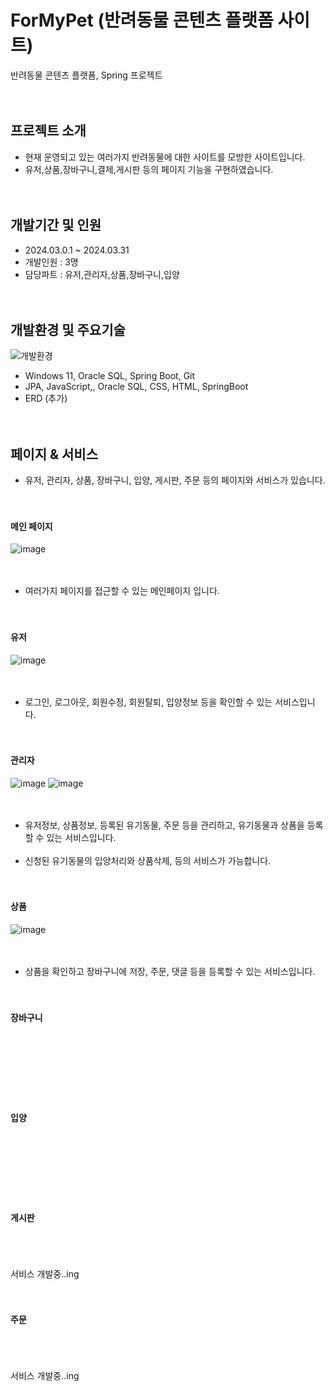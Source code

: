 # ForMyPet (반려동물 콘텐츠 플랫폼 사이트)
반려동물 콘텐츠 플랫폼, Spring 프로젝트
<br/><br/><br/>

## 프로젝트 소개
* 현재 운영되고 있는 여러가지 반려동물에 대한 사이트를 모방한 사이트입니다. 
* 유저,상품,장바구니,결제,게시판 등의 페이지 기능을 구현하였습니다.
<br/><br/><br/>

## 개발기간 및 인원
* 2024.03.0.1 ~ 2024.03.31
* 개발인원 : 3명
* 담당파트 : 유저,관리자,상품,장바구니,입양
<br/><br/><br/>

## 개발환경 및 주요기술
![개발환경](https://github.com/CHAERINYOU/Portfolio/assets/133833066/b4c26e64-da17-4207-9cba-772bbda35ebd)
* Windows 11, Oracle SQL, Spring Boot, Git
* JPA, JavaScript,, Oracle SQL, CSS, HTML, SpringBoot 
* ERD (추가)
<br/><br/><br/>

## 페이지 & 서비스
* 유저, 관리자, 상품, 장바구니, 입양, 게시판, 주문 등의 페이지와 서비스가 있습니다.
<br/><br/><br/>

#### 메인 페이지
![image](https://github.com/WooHanYeong/formypet/assets/133833197/1c09fab7-b8db-4b9d-9f8c-d2f2580da826)
<br/><br/><br/>
* 여러가지 페이지를 접근할 수 있는 메인페이지 입니다.
<br/><br/><br/>


#### 유저
![image](https://github.com/WooHanYeong/formypet/assets/133833197/caffa940-70b4-4a87-aaaa-bc9448a53024)
<br/><br/><br/>
* 로그인, 로그아웃, 회원수정, 회원탈퇴, 입양정보 등을 확인할 수 있는 서비스입니다.
<br/><br/><br/>

#### 관리자
![image](https://github.com/WooHanYeong/formypet/assets/133833197/db2deeec-679a-4d4b-91f7-127a58c1c616)
![image](https://github.com/WooHanYeong/formypet/assets/133833197/d6a0f73a-4e24-43c1-bed7-efac25059946)
<br/><br/><br/>
* 유저정보, 상품정보, 등록된 유기동물, 주문 등을 관리하고, 유기동물과 상품을 등록할 수 있는 서비스입니다.
<br/><br/>
* 신청된 유기동물의 입양처리와 상품삭제, 등의 서비스가 가능합니다.
<br/><br/><br/>

#### 상품
![image](https://github.com/WooHanYeong/formypet/assets/133833197/49da724e-4a16-4413-bdc0-1bef8924e0d0)
<br/><br/><br/>
* 상품을 확인하고 장바구니에 저장, 주문, 댓글 등을 등록할 수 있는 서비스입니다.
<br/><br/><br/>

#### 장바구니 
<br/><br/><br/>
<br/><br/><br/>

#### 입양
<br/><br/><br/>
<br/><br/><br/>

#### 게시판
<br/><br/><br/>
서비스 개발중..ing
<br/><br/><br/>

#### 주문
<br/><br/><br/>
서비스 개발중..ing
<br/><br/><br/>
